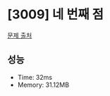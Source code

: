 # [3009] 네 번째 점

[문제 출처](https://www.acmicpc.net/problem/3009)

## 성능

- Time: 32ms
- Memory: 31.12MB